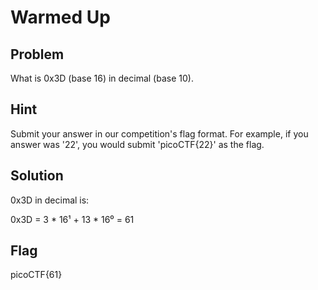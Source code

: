 # Warmed Up

## Problem

What is 0x3D (base 16) in decimal (base 10).

## Hint

Submit your answer in our competition's flag format. For example, if you answer was '22', you would submit 'picoCTF{22}' as the flag.

## Solution

0x3D in decimal is:

0x3D = 3 * 16¹ + 13 * 16⁰ = 61

## Flag

picoCTF{61}